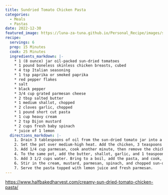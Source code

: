 ```yaml
---
title: Sundried Tomato Chicken Pasta
categories:
  - Meals
  - Pastas
date: 2022-12-30
featured_image: https://luna-za-tuna.github.io/Personal_Recipe/images/sundried-tomato-chicken-pasta.jpg
recipe:
  servings: 6
  prep: 15 Minutes
  cook: 25 Minutes
  ingredients_markdown: |-
    * 1 (8 ounce) jar oil-packed sun-dried tomatoes
    * 1 pound boneless skinless chicken breasts, cubed
    * 4 tsp Italian seasoning
    * 1 tsp paprika or smoked paprika
    * red pepper flakes
    * salt
    * black pepper
    * 3/4 cup grated parmesan cheese
    * 2 tbsp salted butter
    * 1 medium shallot, chopped
    * 2 cloves garlic, chopped
    * 1 pound short cut pasta
    * 1 cup heavy cream
    * 2 tsp Dijon mustard
    * 2 cups fresh baby spinach
    * juice of 1 lemon
  directions_markdown: |-
    1. Drain 3 tablespoons of oil from the sun-dried tomato jar into a large pot or skillet with sides. Chop the sun-dried tomatoes and set aside.
    2. Set the pot over medium-high heat. Add the chicken, 3 teaspoons Italian seasoning, the paprika, and a pinch each of red pepper flakes, salt, and pepper. Cook until golden brown, 5 minutes. 
    3. Add 1/4 cup parmesan, cook another minute, then remove the chicken from the pot.
    4. To the same pot, add the butter, shallot, garlic, and 1 teaspoon Italian seasoning. Cook until fragrant, about 3 minutes. 
    5. Add 3 1/2 cups water. Bring to a boil, add the pasta, and cook, stirring often, until the pasta is al dente, 8 minutes. 
    6. Stir in the cream, mustard, parmesan, spinach, and chopped sun-dried tomatoes. Slide the chicken and any juices left on the plate.
    7. Serve the pasta topped with lemon juice and fresh parmesan. 
---
```

<https://www.halfbakedharvest.com/creamy-sun-dried-tomato-chicken-pasta/>